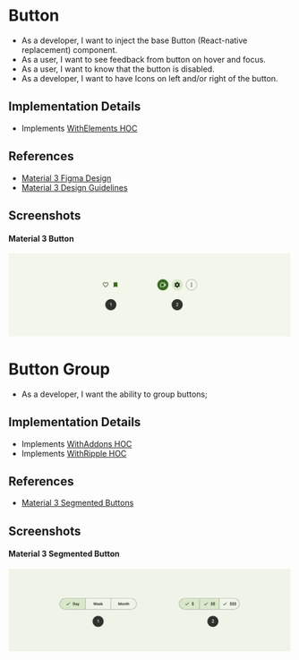 # Button
- As a developer, I want to inject the base Button (React-native replacement) component.
- As a user, I want to see feedback from button on hover and focus.
- As a user, I want to know that the button is disabled.
- As a developer, I want to have Icons on left and/or right of the button.

## Implementation Details
- Implements [WithElements HOC](./HOC/WithElements.md)

## References
- [Material 3 Figma Design](https://www.figma.com/file/hGlWM0wnP1UN5VtPGiaOJ2/Material-3-Design-Kit-(Community)?node-id=50716%3A11360)
- [Material 3 Design Guidelines](https://m3.material.io/components/buttons/overview)

## Screenshots
#### Material 3 Button
![Material 3 Buttons](./assets/m3.buttons.png)

# Button Group
- As a developer, I want the ability to group buttons;

## Implementation Details
- Implements [WithAddons HOC](./HOC/WithAddons.md)
- Implements [WithRipple HOC](./HOC/WithRipple.md)

## References
- [Material 3 Segmented Buttons](https://m3.material.io/components/segmented-buttons/overview)

## Screenshots
#### Material 3 Segmented Button
![Material 3 Segmented Buttons](./assets/m3.button-groups.png)